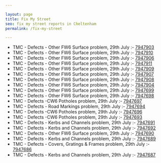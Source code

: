 ```yaml
---

layout: page
title: Fix My Street
seo: fix my street reports in Cheltenham
permalink: /fix-my-street

---
```


<!-- fix_marker starts -->

- TMC - Defects - Other FW6  Surface problem, 29th July :- [7947903](https://www.fixmystreet.com/report/7947903)
- TMC - Defects - Other FW6  Surface problem, 29th July :- [7947910](https://www.fixmystreet.com/report/7947910)
- TMC - Defects - Other FW6  Surface problem, 29th July :- [7947906](https://www.fixmystreet.com/report/7947906)
- TMC - Defects - Other FW6  Surface problem, 29th July :- [7947911](https://www.fixmystreet.com/report/7947911)
- TMC - Defects - Other FW6  Surface problem, 29th July :- [7947909](https://www.fixmystreet.com/report/7947909)
- TMC - Defects - Other FW6  Surface problem, 29th July :- [7947907](https://www.fixmystreet.com/report/7947907)
- TMC - Defects - Other FW6  Surface problem, 29th July :- [7947908](https://www.fixmystreet.com/report/7947908)
- TMC - Defects - Other FW6  Surface problem, 29th July :- [7947904](https://www.fixmystreet.com/report/7947904)
- TMC - Defects - Other FW6  Surface problem, 29th July :- [7947699](https://www.fixmystreet.com/report/7947699)
- TMC - Defects - Other FW6  Surface problem, 29th July :- [7947698](https://www.fixmystreet.com/report/7947698)
- TMC - Defects -CW6 Potholes  problem, 29th July :- [7947697](https://www.fixmystreet.com/report/7947697)
- TMC - Defects - Road Markings problem, 29th July :- [7947694](https://www.fixmystreet.com/report/7947694)
- TMC - Defects -CW6 Potholes  problem, 29th July :- [7947696](https://www.fixmystreet.com/report/7947696)
- TMC - Defects -CW6 Potholes  problem, 29th July :- [7947693](https://www.fixmystreet.com/report/7947693)
- TMC - Defects - Kerbs and Channels problem, 29th July :- [7947691](https://www.fixmystreet.com/report/7947691)
- TMC - Defects - Kerbs and Channels problem, 29th July :- [7947692](https://www.fixmystreet.com/report/7947692)
- TMC - Defects - Other FW6  Surface problem, 29th July :- [7947690](https://www.fixmystreet.com/report/7947690)
- TMC - Defects - Kerbs and Channels problem, 29th July :- [7947689](https://www.fixmystreet.com/report/7947689)
- TMC - Defects - Covers, Gratings & Frames problem, 29th July :- [7947686](https://www.fixmystreet.com/report/7947686)
- TMC - Defects - Kerbs and Channels problem, 29th July :- [7947687](https://www.fixmystreet.com/report/7947687)

<!-- fix_marker ends -->